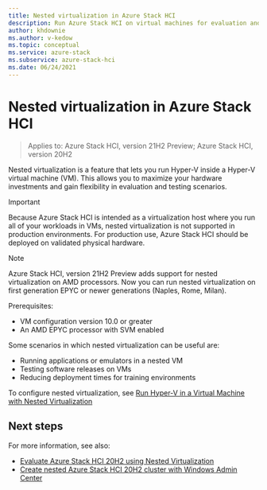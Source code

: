 ```yaml
---
title: Nested virtualization in Azure Stack HCI
description: Run Azure Stack HCI on virtual machines for evaluation and testing.
author: khdownie
ms.author: v-kedow
ms.topic: conceptual
ms.service: azure-stack
ms.subservice: azure-stack-hci
ms.date: 06/24/2021
---
```


# Nested virtualization in Azure Stack HCI

> Applies to: Azure Stack HCI, version 21H2 Preview; Azure Stack HCI, version 20H2

Nested virtualization is a feature that lets you run Hyper-V inside a Hyper-V virtual machine (VM). This allows you to maximize your hardware investments and gain flexibility in evaluation and testing scenarios.

   > [!IMPORTANT]
   > Because Azure Stack HCI is intended as a virtualization host where you run all of your workloads in VMs, nested virtualization is not supported in production environments. For production use, Azure Stack HCI should be deployed on validated physical hardware.

   > [!NOTE]
   > Azure Stack HCI, version 21H2 Preview adds support for nested virtualization on AMD processors. Now you can run nested virtualization on first generation EPYC or newer generations (Naples, Rome, Milan). 
   > 
   > Prerequisites:
   >
   > - VM configuration version 10.0 or greater
   > - An AMD EPYC processor with SVM enabled

Some scenarios in which nested virtualization can be useful are:

- Running applications or emulators in a nested VM
- Testing software releases on VMs
- Reducing deployment times for training environments

To configure nested virtualization, see [Run Hyper-V in a Virtual Machine with Nested Virtualization](/virtualization/hyper-v-on-windows/user-guide/nested-virtualization)

## Next steps

For more information, see also:

- [Evaluate Azure Stack HCI 20H2 using Nested Virtualization](https://github.com/Azure/AzureStackHCI-EvalGuide/blob/main/nested/README.md)
- [Create nested Azure Stack HCI 20H2 cluster with Windows Admin Center](https://github.com/Azure/AzureStackHCI-EvalGuide/blob/main/nested/steps/4_AzSHCICluster.md)
